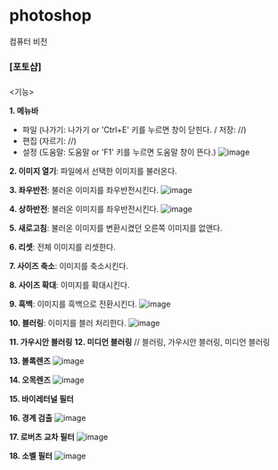 # photoshop
컴퓨터 비전

### [포토샵]
### 
<기능>

**1. 메뉴바**
   - 파일 (나가기: 나가기 or  'Ctrl+E' 키를 누르면 창이 닫힌다.  / 저장: //)
   - 편집 (자르기: //)
   - 설정 (도움말: 도움말 or 'F1' 키를 누르면 도움말 창이 뜬다.) 
![image](https://user-images.githubusercontent.com/94234495/205383309-0f59e6df-0b6b-41cf-a3c7-06e11a507a10.png)

**2. 이미지 열기**: 파일에서 선택한 이미지를 불러온다.

**3. 좌우반전**: 불러온 이미지를 좌우반전시킨다.
![image](https://user-images.githubusercontent.com/94234495/205383774-8c28760a-cbfe-4ebf-8ef6-1e8a2bf16abf.png)

**4. 상하반전**: 불러온 이미지를 좌우반전시킨다.
![image](https://user-images.githubusercontent.com/94234495/205383901-0a39d59c-fb01-4304-bd32-d49803e4d22d.png)

**5. 새로고침**: 불러온 이미지를 변환시켰던 오른쪽 이미지를 없앤다.

**6. 리셋**: 전체 이미지를 리셋한다.

**7. 사이즈 축소**: 이미지를 축소시킨다.

**8. 사이즈 확대**: 이미지를 확대시킨다.

**9. 흑백**: 이미지를 흑백으로 전환시킨다.
![image](https://user-images.githubusercontent.com/94234495/205384380-bcaf326d-378f-4a2f-b94a-41600c97099c.png)

**10. 블러링**: 이미지를 블러 처리한다.
![image](https://user-images.githubusercontent.com/94234495/205384539-b82e055f-d4f5-4447-ae86-f3e2078fd596.png)

**11. 가우시안 블러링**
**12. 미디언 블러링**
// 블러링, 가우시안 블러링, 미디언 블러링

**13. 볼록렌즈**
![image](https://user-images.githubusercontent.com/94234495/205384811-d527e51b-3f3f-40f7-af37-7db60c1ed25a.png)

**14. 오목렌즈**
![image](https://user-images.githubusercontent.com/94234495/205384852-7e3cddd0-7ce8-40d9-bfeb-97032578ed19.png)

**15. 바이레터널 필터**

**16. 경계 검출**
![image](https://user-images.githubusercontent.com/94234495/205384977-6efe9136-5d49-49f7-a03a-b06f8f5d908a.png)

**17. 로버츠 교차 필터**
![image](https://user-images.githubusercontent.com/94234495/205385032-412e0460-9546-478a-ba3d-6b68836d9860.png)

**18. 소벨 필터**
![image](https://user-images.githubusercontent.com/94234495/205385094-ba22e6a7-7104-4047-b006-91d2fd0e932d.png)
